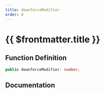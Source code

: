 ```yaml
---
title: downforceModifier
order: 0
---
```


# {{ $frontmatter.title }}

## Function Definition

```ts
public downforceModifier: number;
```

## Documentation

<!--@include: ./parts/downforceModifier.md-->
